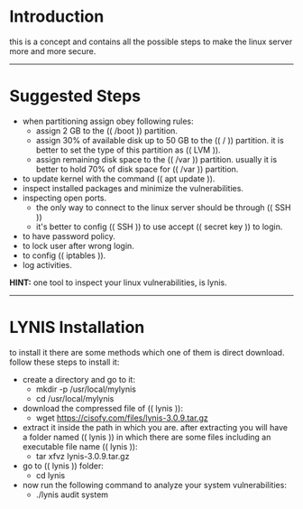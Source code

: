 # Introduction

this is a concept and contains all the possible steps to make the linux server more and more secure.



***

# Suggested Steps

- when partitioning assign obey following rules:
  - assign 2 GB to the (( /boot )) partition.
  - assign 30% of available disk up to 50 GB to the (( / )) partition. it is better to set the type of this partition as (( LVM )).
  - assign remaining disk space to the (( /var )) partition. usually it is better to hold 70% of disk space for (( /var )) partition.
- to update kernel with the command (( apt update )).
- inspect installed packages and minimize the vulnerabilities.
- inspecting open ports.
  -  the only way to connect to the linux server should be through (( SSH ))
  - it's better to config (( SSH )) to use accept (( secret key )) to login.
- to have password policy.
- to lock user after wrong login.
- to config (( iptables )).
- log activities.



**HINT:** one tool to inspect your linux vulnerabilities, is lynis.

***

# LYNIS Installation

to install it there are some methods which one of them is direct download. follow these steps to install it:

- create a directory and go to it:
  -  mkdir -p /usr/local/mylynis
  - cd /usr/local/mylynis 
- download the compressed file of (( lynis )):
  - wget https://cisofy.com/files/lynis-3.0.9.tar.gz
- extract it inside the path in which you are. after extracting you will have a folder named (( lynis )) in which there are some files including an executable file name (( lynis )):
  - tar xfvz lynis-3.0.9.tar.gz
- go to (( lynis )) folder:
  - cd lynis
- now run the following command to analyze your system vulnerabilities:
  - ./lynis audit system

